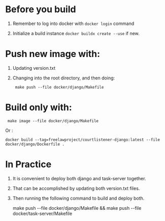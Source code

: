 # Before you build

1. Remember to log into docker with `docker login` command

2. Initialize a build instance `docker buildx create --use` if new.

# Push new image with:

1. Updating version.txt

1. Changing into the root directory, and then doing:

        make push --file docker/django/Makefile

# Build only with:

     make image --file docker/django/Makefile

Or :

    docker build --tag=freelawproject/courtlistener-django:latest --file docker/django/Dockerfile .

 
# In Practice

1. It is convenient to deploy both django and task-server together.  
2. That can be accomplished by updating both version.txt files.
3. Then running the following command to build and deploy both.


    make push --file docker/django/Makefile && make push --file docker/task-server/Makefile
